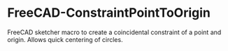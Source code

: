 # FreeCAD-ConstraintPointToOrigin
FreeCAD sketcher macro to create a coincidental constraint of a point and origin. Allows quick centering of circles.
